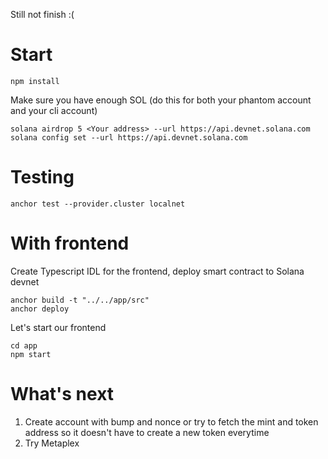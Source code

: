 Still not finish :( 

# Start

```
npm install
```

Make sure you have enough SOL (do this for both your phantom account and your cli account)
```
solana airdrop 5 <Your address> --url https://api.devnet.solana.com
solana config set --url https://api.devnet.solana.com
```
# Testing
```
anchor test --provider.cluster localnet
```


# With frontend

Create Typescript IDL for the frontend, deploy smart contract to Solana devnet

```
anchor build -t "../../app/src"
anchor deploy
```

Let's start our frontend
```
cd app
npm start
```

# What's next
1) Create account with bump and nonce or try to fetch the mint and token address so it doesn't have to create a new token everytime
2) Try Metaplex
